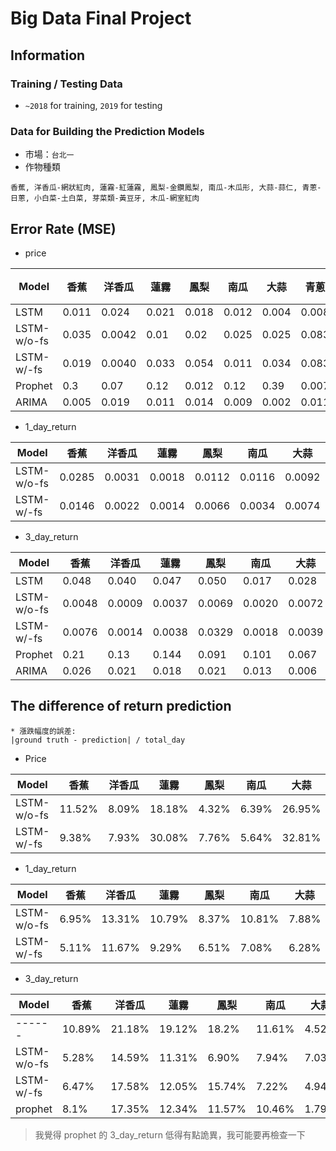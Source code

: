 # Big Data Final Project
## Information
### Training / Testing Data
* `~2018` for training, `2019` for testing
### Data for Building the Prediction Models
* 市場：`台北一`
* 作物種類
```
香蕉, 洋香瓜-網狀紅肉, 蓮霧-紅蓮霧, 鳳梨-金鑽鳳梨, 南瓜-木瓜形, 大蒜-蒜仁, 青蔥-日蔥, 小白菜-土白菜, 芽菜類-黃豆牙, 木瓜-網室紅肉
```

## Error Rate (MSE)
* price


| Model |香蕉 |洋香瓜 |蓮霧 |鳳梨 |南瓜 |大蒜 |青蔥 |小白菜 |芽菜類 |木瓜 |
| -------- | -------- | -------- | -------- | -------- | -------- | -------- | -------- | -------- | -------- | -------- |
| LSTM | 0.011 | 0.024 | 0.021 | 0.018 | 0.012 | 0.004 | 0.008 | 0.017 | 0.007 | 0.016 |
| LSTM-w/o-fs | 0.035 | 0.0042 | 0.01 | 0.02 | 0.025 | 0.025 | 0.083 | 0.019 | 0.0001 | 0.013 |
| LSTM-w/-fs | 0.019 | 0.0040 | 0.033 | 0.054 | 0.011 | 0.034 | 0.083 | 0.036 | 0.0001 | 0.02 |
| Prophet | 0.3 | 0.07 | 0.12 | 0.012 | 0.12 | 0.39 | 0.007 | 0.026 | 0.102 | 0.024 |
| ARIMA | 0.005 | 0.019 | 0.011 | 0.014 | 0.009 | 0.002 | 0.011 | 0.018 | 0.009 | 0.024 |

* 1_day_return


| Model |香蕉 |洋香瓜 |蓮霧 |鳳梨 |南瓜 |大蒜 |青蔥 |小白菜 |芽菜類 |木瓜 |
| -------- | -------- | -------- | -------- | -------- | -------- | -------- | -------- | -------- | -------- | -------- |
| LSTM-w/o-fs | 0.0285 | 0.0031 | 0.0018 | 0.0112 | 0.0116 | 0.0092 | 0.0150 | 0.0120 | 0.0000164 | 0.0199 |
| LSTM-w/-fs | 0.0146 | 0.0022 | 0.0014 | 0.0066 | 0.0034 | 0.0074 | 0.0060 | 0.0064 | 0.0000098 | 0.0110 |


* 3_day_return


| Model |香蕉 |洋香瓜 |蓮霧 |鳳梨 |南瓜 |大蒜 |青蔥 |小白菜 |芽菜類 |木瓜 |
| -------- | -------- | -------- | -------- | -------- | -------- | -------- | -------- | -------- | -------- | -------- |
| LSTM | 0.048 | 0.040 | 0.047 | 0.050 | 0.017 | 0.028 | 0.061 | 0.061| 0.017 | 0.045 |
| LSTM-w/o-fs | 0.0048 | 0.0009 | 0.0037 | 0.0069 | 0.0020 | 0.0072 | 0.0038 | 0.0023| 0.000063 | 0.0042 |
| LSTM-w/-fs | 0.0076 | 0.0014 | 0.0038 | 0.0329 | 0.0018 | 0.0039 | 0.0032 | 0.0020 | 0.000007 | 0.0045 |
| Prophet | 0.21 | 0.13 | 0.144 | 0.091 | 0.101 | 0.067 | 0.094 | 0.106 | 0.243 | 0.184 |
| ARIMA | 0.026 | 0.021 | 0.018 | 0.021 | 0.013 | 0.006 | 0.014 | 0.023 | 0.003 | 0.014 |


## The difference of return prediction

  ```
  * 漲跌幅度的誤差:
  |ground truth - prediction| / total_day
  ```
- Price

| Model |香蕉 |洋香瓜 |蓮霧 |鳳梨 |南瓜 |大蒜 |青蔥 |小白菜 |芽菜類 |木瓜 |
| -------- | -------- | -------- | -------- | -------- | -------- | -------- | -------- | -------- | -------- | -------- |
| LSTM-w/o-fs | 11.52% | 8.09% | 18.18% | 4.32% | 6.39% | 26.95% | 73.21% | 9.19% | 0.36% | 7.46% |
| LSTM-w/-fs | 9.38% | 7.93% | 30.08% | 7.76% | 5.64% | 32.81% | 72.69% | 12.5% | 0.34% | 9.65% |

- 1_day_return

| Model |香蕉 |洋香瓜 |蓮霧 |鳳梨 |南瓜 |大蒜 |青蔥 |小白菜 |芽菜類 |木瓜 |
| -------- | -------- | -------- | -------- | -------- | -------- | -------- | -------- | -------- | -------- | -------- |
| LSTM-w/o-fs | 6.95% | 13.31% | 10.79% | 8.37% | 10.81% | 7.88% | 17.73% | 17.77% | 0.61% | 12.93% |
| LSTM-w/-fs | 5.11% | 11.67% | 9.29% | 6.51% | 7.08% | 6.28% | 11.24% | 12.62% | 0.32% | 9.05% |

- 3_day_return

| Model |香蕉 |洋香瓜 |蓮霧 |鳳梨 |南瓜 |大蒜 |青蔥 |小白菜 |芽菜類 |木瓜 |
| -------- | -------- | -------- | -------- | -------- | -------- | -------- | -------- | -------- | -------- | -------- |
| ------ | 10.89% | 21.18% | 19.12% | 18.2% | 11.61% | 4.52% | 28.62% | 33.85% | 1.13% | 25.78% |
| LSTM-w/o-fs | 5.28% | 14.59% | 11.31% | 6.90% | 7.94% | 7.03% | 11.64% | 13.55% | 1.24% |8.33% |
| LSTM-w/-fs | 6.47% | 17.58% | 12.05% | 15.74% | 7.22% | 4.94% | 10.09% | 12.84% | 0.33% | 8.48% |
| prophet | 8.1% | 17.35% | 12.34% | 11.57% | 10.46% | 1.79% | 15.21% | 22.91% | 0.76% | 15.15% |

> 我覺得 prophet 的 3_day_return 低得有點詭異，我可能要再檢查一下
